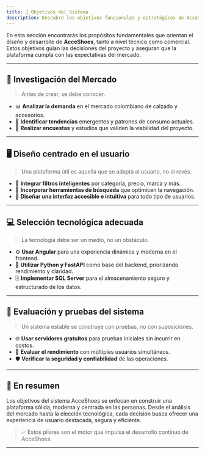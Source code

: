 ```yaml
---
title: 🎯 Objetivos del Sistema
description: Descubre los objetivos funcionales y estratégicos de AcceShoes.
---
```


En esta sección encontrarás los propósitos fundamentales que orientan el diseño y desarrollo de **AcceShoes**, tanto a nivel técnico como comercial. Estos objetivos guían las decisiones del proyecto y aseguran que la plataforma cumpla con las expectativas del mercado.

---

## 🔎 Investigación del Mercado

> Antes de crear, se debe conocer.

- 📊 **Analizar la demanda** en el mercado colombiano de calzado y accesorios.
- 🧠 **Identificar tendencias** emergentes y patrones de consumo actuales.
- 📝 **Realizar encuestas** y estudios que validen la viabilidad del proyecto.

---

## 🖥️ Diseño centrado en el usuario

> Una plataforma útil es aquella que se adapta al usuario, no al revés.

- 🧰 **Integrar filtros inteligentes** por categoría, precio, marca y más.
- 🔎 **Incorporar herramientas de búsqueda** que optimicen la navegación.
- 🧩 **Diseñar una interfaz accesible e intuitiva** para todo tipo de usuarios.

---

## 💻 Selección tecnológica adecuada

> La tecnología debe ser un medio, no un obstáculo.

- ⚙️ **Usar Angular** para una experiencia dinámica y moderna en el frontend.
- 🐍 **Utilizar Python y FastAPI** como base del backend, priorizando rendimiento y claridad.
- 🗄️ **Implementar SQL Server** para el almacenamiento seguro y estructurado de los datos.

---

## 🧪 Evaluación y pruebas del sistema

> Un sistema estable se construye con pruebas, no con suposiciones.

- 🌐 **Usar servidores gratuitos** para pruebas iniciales sin incurrir en costos.
- 🚀 **Evaluar el rendimiento** con múltiples usuarios simultáneos.
- 🛡️ **Verificar la seguridad y confiabilidad** de las operaciones.

---

## 📌 En resumen

Los objetivos del sistema AcceShoes se enfocan en construir una plataforma sólida, moderna y centrada en las personas. Desde el análisis del mercado hasta la elección tecnológica, cada decisión busca ofrecer una experiencia de usuario destacada, segura y eficiente.

> ✅ Estos pilares son el motor que impulsa el desarrollo continuo de AcceShoes.

---
